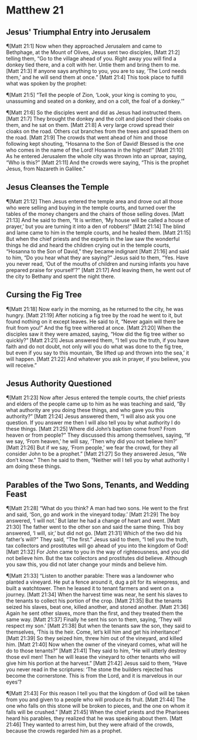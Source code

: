 # Matthew 21

## Jesus' Triumphal Entry into Jerusalem
¶[Matt 21:1] Now when they approached Jerusalem and came to Bethphage, at the Mount of Olives, Jesus sent two disciples,
[Matt 21:2] telling them, “Go to the village ahead of you. Right away you will find a donkey tied there, and a colt with her. Untie them and bring them to me.
[Matt 21:3] If anyone says anything to you, you are to say, ‘The Lord needs them,’ and he will send them at once.”
[Matt 21:4] This took place to fulfill what was spoken by the prophet:

¶[Matt 21:5] “Tell the people of Zion, ‘Look, your king is coming to you, unassuming and seated on a donkey, and on a colt, the foal of a donkey.’”

¶[Matt 21:6] So the disciples went and did as Jesus had instructed them.
[Matt 21:7] They brought the donkey and the colt and placed their cloaks on them, and he sat on them.
[Matt 21:8] A very large crowd spread their cloaks on the road. Others cut branches from the trees and spread them on the road.
[Matt 21:9] The crowds that went ahead of him and those following kept shouting, “Hosanna to the Son of David! Blessed is the one who comes in the name of the Lord! Hosanna in the highest!”
[Matt 21:10] As he entered Jerusalem the whole city was thrown into an uproar, saying, “Who is this?”
[Matt 21:11] And the crowds were saying, “This is the prophet Jesus, from Nazareth in Galilee.”

## Jesus Cleanses the Temple
¶[Matt 21:12] Then Jesus entered the temple area and drove out all those who were selling and buying in the temple courts, and turned over the tables of the money changers and the chairs of those selling doves.
[Matt 21:13] And he said to them, “It is written, ‘My house will be called a house of prayer,’ but you are turning it into a den of robbers!”
[Matt 21:14] The blind and lame came to him in the temple courts, and he healed them.
[Matt 21:15] But when the chief priests and the experts in the law saw the wonderful things he did and heard the children crying out in the temple courts, “Hosanna to the Son of David,” they became indignant
[Matt 21:16] and said to him, “Do you hear what they are saying?” Jesus said to them, “Yes. Have you never read, ‘Out of the mouths of children and nursing infants you have prepared praise for yourself’?”
[Matt 21:17] And leaving them, he went out of the city to Bethany and spent the night there.

## Cursing the Fig Tree
¶[Matt 21:18] Now early in the morning, as he returned to the city, he was hungry.
[Matt 21:19] After noticing a fig tree by the road he went to it, but found nothing on it except leaves. He said to it, “Never again will there be fruit from you!” And the fig tree withered at once.
[Matt 21:20] When the disciples saw it they were amazed, saying, “How did the fig tree wither so quickly?”
[Matt 21:21] Jesus answered them, “I tell you the truth, if you have faith and do not doubt, not only will you do what was done to the fig tree, but even if you say to this mountain, ‘Be lifted up and thrown into the sea,’ it will happen.
[Matt 21:22] And whatever you ask in prayer, if you believe, you will receive.”

## Jesus Authority Questioned
¶[Matt 21:23] Now after Jesus entered the temple courts, the chief priests and elders of the people came up to him as he was teaching and said, “By what authority are you doing these things, and who gave you this authority?”
[Matt 21:24] Jesus answered them, “I will also ask you one question. If you answer me then I will also tell you by what authority I do these things.
[Matt 21:25] Where did John’s baptism come from? From heaven or from people?” They discussed this among themselves, saying, “If we say, ‘From heaven,’ he will say, ‘Then why did you not believe him?’
[Matt 21:26] But if we say, ‘From people,’ we fear the crowd, for they all consider John to be a prophet.”
[Matt 21:27] So they answered Jesus, “We don’t know.” Then he said to them, “Neither will I tell you by what authority I am doing these things.

## Parables of the Two Sons, Tenants, and Wedding Feast
¶[Matt 21:28] “What do you think? A man had two sons. He went to the first and said, ‘Son, go and work in the vineyard today.’
[Matt 21:29] The boy answered, ‘I will not.’ But later he had a change of heart and went.
[Matt 21:30] The father went to the other son and said the same thing. This boy answered, ‘I will, sir,’ but did not go.
[Matt 21:31] Which of the two did his father’s will?” They said, “The first.” Jesus said to them, “I tell you the truth, tax collectors and prostitutes will go ahead of you into the kingdom of God!
[Matt 21:32] For John came to you in the way of righteousness, and you did not believe him. But the tax collectors and prostitutes did believe. Although you saw this, you did not later change your minds and believe him.

¶[Matt 21:33] “Listen to another parable: There was a landowner who planted a vineyard. He put a fence around it, dug a pit for its winepress, and built a watchtower. Then he leased it to tenant farmers and went on a journey.
[Matt 21:34] When the harvest time was near, he sent his slaves to the tenants to collect his portion of the crop.
[Matt 21:35] But the tenants seized his slaves, beat one, killed another, and stoned another.
[Matt 21:36] Again he sent other slaves, more than the first, and they treated them the same way.
[Matt 21:37] Finally he sent his son to them, saying, ‘They will respect my son.’
[Matt 21:38] But when the tenants saw the son, they said to themselves, ‘This is the heir. Come, let’s kill him and get his inheritance!’
[Matt 21:39] So they seized him, threw him out of the vineyard, and killed him.
[Matt 21:40] Now when the owner of the vineyard comes, what will he do to those tenants?”
[Matt 21:41] They said to him, “He will utterly destroy those evil men! Then he will lease the vineyard to other tenants who will give him his portion at the harvest.”
[Matt 21:42] Jesus said to them, “Have you never read in the scriptures: ‘The stone the builders rejected has become the cornerstone. This is from the Lord, and it is marvelous in our eyes’?

¶[Matt 21:43] For this reason I tell you that the kingdom of God will be taken from you and given to a people who will produce its fruit.
[Matt 21:44] The one who falls on this stone will be broken to pieces, and the one on whom it falls will be crushed.”
[Matt 21:45] When the chief priests and the Pharisees heard his parables, they realized that he was speaking about them.
[Matt 21:46] They wanted to arrest him, but they were afraid of the crowds, because the crowds regarded him as a prophet.
